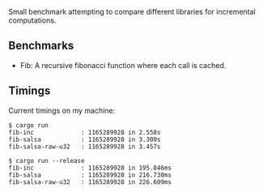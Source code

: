 Small benchmark attempting to compare different libraries for incremental computations.

## Benchmarks

- Fib: A recursive fibonacci function where each call is cached.

## Timings

Current timings on my machine:

```
$ cargo run
fib-inc             : 1165289928 in 2.558s
fib-salsa           : 1165289928 in 3.309s
fib-salsa-raw-u32   : 1165289928 in 3.457s

$ cargo run --release
fib-inc             : 1165289928 in 195.846ms
fib-salsa           : 1165289928 in 216.730ms
fib-salsa-raw-u32   : 1165289928 in 226.609ms
```
